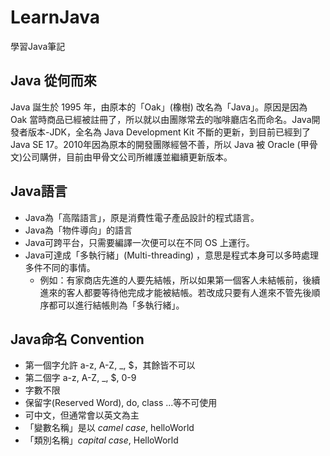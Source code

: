 # LearnJava
學習Java筆記

Java 從何而來
---
Java 誕生於 1995 年，由原本的「Oak」(橡樹) 改名為「Java」。原因是因為 Oak 當時商品已經被註冊了，所以就以由團隊常去的咖啡廳店名而命名。Java開發者版本-JDK，全名為 Java Development Kit 不斷的更新，到目前已經到了 Java SE 17。2010年因為原本的開發團隊經營不善，所以 Java 被 Oracle (甲骨文)公司購併，目前由甲骨文公司所維護並繼續更新版本。

Java語言
---
- Java為「高階語言」，原是消費性電子產品設計的程式語言。
- Java為「物件導向」的語言
- Java可跨平台，只需要編譯一次便可以在不同 OS 上運行。
- Java可達成「多執行緒」(Multi-threading) ，意思是程式本身可以多時處理多件不同的事情。
  - 例如：有家商店先進的人要先結帳，所以如果第一個客人未結帳前，後續進來的客人都要等待他完成才能被結帳。若改成只要有人進來不管先後順序都可以進行結帳則為「多執行緒」。


Java命名 Convention
--- 
- 第一個字允許 a-z, A-Z, _, $，其餘皆不可以
- 第二個字 a-z, A-Z, _, $, 0-9
- 字數不限
- 保留字(Reserved Word), do, class ...等不可使用
- 可中文，但通常會以英文為主
- 「變數名稱」是以 *camel case*, helloWorld
- 「類別名稱」*capital case*, HelloWorld

